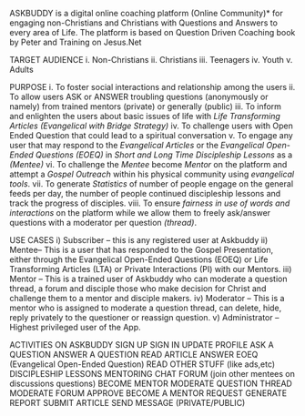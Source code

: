 ASKBUDDY is a digital online coaching platform (Online Community)*  for engaging non-Christians and Christians with Questions and Answers to every area of Life.  The platform is based on Question Driven Coaching book by Peter and Training on Jesus.Net

TARGET AUDIENCE
i.    Non-Christians
ii.   Christians
iii.   Teenagers
iv.   Youth
v.     Adults

PURPOSE
i.     To foster social interactions and relationship among the users
ii.     To allow users ASK or ANSWER troubling questions (anonymously or namely) from trained mentors (private) or generally (public)
iii.    To inform and enlighten the users about basic issues of life with *Life Transforming Articles (Evangelical with Bridge Strategy)*
iv.   To challenge users with Open Ended Question that could lead to a spiritual conversation
v.    To engage any user that may respond to the *Evangelical Articles* or the *Evangelical Open-Ended Questions (EOEQ)* in *Short and Long Time Discipleship Lessons* as a *(Mentee)*
vi.   To challenge the *Mentee* become *Mentor* on the platform and attempt a *Gospel Outreach* within his physical community using *evangelical tools*.
vii. To generate *Statistics* of number of people engage on the general feeds per day, the number of people continued discipleship lessons and track the progress of disciples.
viii.  To ensure *fairness in use of words and interactions* on the platform while we allow them to freely ask/answer questions with a moderator per question *(thread)*.

USE CASES
i)         Subscriber – this is any registered user at Askbuddy
ii)         Mentee– This is a user that has responded to the Gospel Presentation, either through the Evangelical Open-Ended Questions (EOEQ) or Life Transforming Articles (LTA) or Private Interactions (PI) with our Mentors.
iii)        Mentor – This is a trained user of Askbuddy who can moderate a question thread, a forum and disciple those who make decision for Christ and challenge them to a mentor and disciple makers.
iv)      Moderator – This is a mentor who is assigned to moderate a question thread, can delete, hide, reply privately to the questioner or reassign question.
v)       Administrator – Highest privileged user of the App.

ACTIVITIES ON ASKBUDDY
SIGN UP
SIGN IN
UPDATE PROFILE
ASK A QUESTION
ANSWER A QUESTION
READ ARTICLE
ANSWER EOEQ (Evangelical Open-Ended Question)
READ OTHER STUFF (like ads,etc)
DISCIPLESHIP LESSONS
MENTORING CHAT
FORUM 
(join other mentees on discussions questions)
BECOME MENTOR
MODERATE QUESTION THREAD
MODERATE FORUM
APPROVE BECOME A MENTOR REQUEST
GENERATE REPORT
SUBMIT ARTICLE
SEND MESSAGE (PRIVATE/PUBLIC)
